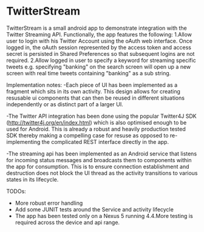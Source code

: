 
TwitterStream
=============
TwitterStream is a small android app to demonstrate integration with the Twitter Streaming API. Functionally, the app features the following:
1.Allow user to login with his Twitter Account using the oAuth web interface. Once logged in, the oAuth session represented by the access token and access secret is persisted in Shared Preferences so that subsequent logins are not required.
2.Allow logged in user to specify a keyword for streaming specific tweets e.g. specifying "banking" on the search screen will open up a new screen with real time tweets containing "banking" as a sub string.

Implementation notes:
-Each piece of UI has been implemented as a fragment which sits in its own activity. This design allows for creating resusable ui components that can then be reused in different situations independently or as distinct part of a larger UI.

-The Twitter API integration has been done using the popular Twitter4J SDK (http://twitter4j.org/en/index.html) which is also optimised enough to be used for Android. This is already a robust and heavily production tested SDK thereby making a compelling case for resuse as opposed to re-implementing the complicated REST interface directly in the app.

-The streaming api has been implemented as an Android service that listens for incoming status messages and broadcasts them to components within the app for consumption. This is to ensure connection establishment and destruction does not block the UI thread as the activity transitions to various states in its lifecycle.


TODOs:
- More robust error handling 
- Add some JUNIT tests around the Service and activity lifecycle
- The app has been tested only on a Nexus 5 running 4.4.More testing is required across the device and api range.

